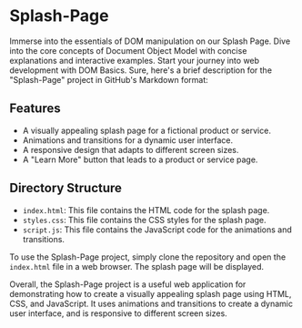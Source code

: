 Splash-Page
===========
Immerse into the essentials of DOM manipulation on our Splash Page. Dive into the core concepts of Document Object Model with concise explanations and interactive examples. Start your journey into web development with DOM Basics.
Sure, here's a brief description for the "Splash-Page" project in GitHub's Markdown format:

Features
--------

* A visually appealing splash page for a fictional product or service.
* Animations and transitions for a dynamic user interface.
* A responsive design that adapts to different screen sizes.
* A "Learn More" button that leads to a product or service page.

Directory Structure
-------------------

* `index.html`: This file contains the HTML code for the splash page.
* `styles.css`: This file contains the CSS styles for the splash page.
* `script.js`: This file contains the JavaScript code for the animations and transitions.

To use the Splash-Page project, simply clone the repository and open the `index.html` file in a web browser. The splash page will be displayed.

Overall, the Splash-Page project is a useful web application for demonstrating how to create a visually appealing splash page using HTML, CSS, and JavaScript. It uses animations and transitions to create a dynamic user interface, and is responsive to different screen sizes.
